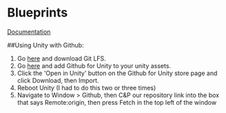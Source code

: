 # Blueprints
[Documentation](https://docs.google.com/document/d/1dZyTUqAmTPXoscCHL1ZNipVq-plh-DWQZ6tF-S3xGvE/edit#)

##Using Unity with Github:
1. Go [here](https://git-lfs.github.com/) and download Git LFS.
2. Go [here](https://assetstore.unity.com/packages/tools/version-control/github-for-unity-118069) and add Github for Unity to your unity assets.
3. Click the 'Open in Unity' button on the Github for Unity store page and click Download, then Import.
4. Reboot Unity (I had to do this two or three times)
5. Navigate to Window > Github, then C&P our repository link into the box that says Remote:origin, then press Fetch in the top left of the window
